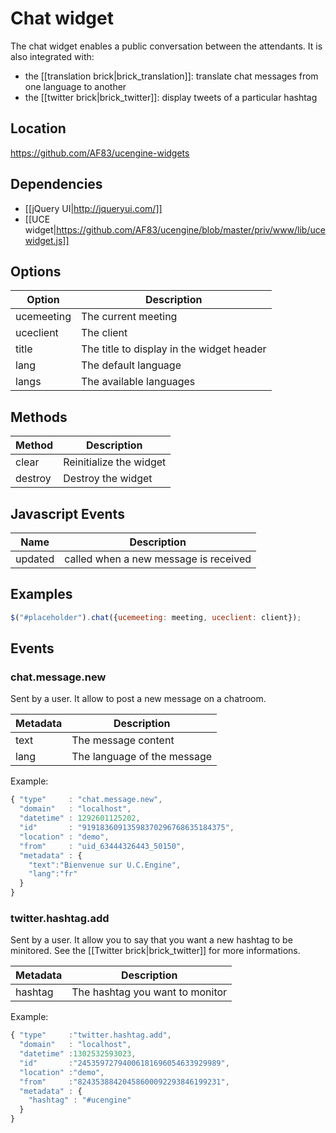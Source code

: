# Chat widget

The chat widget enables a public conversation between the attendants.
It is also integrated with:

* the [[translation brick|brick_translation]]: translate chat messages from one language to another
* the [[twitter brick|brick_twitter]]: display tweets of a particular hashtag

## Location

https://github.com/AF83/ucengine-widgets

## Dependencies

* [[jQuery UI|http://jqueryui.com/]]
* [[UCE widget|https://github.com/AF83/ucengine/blob/master/priv/www/lib/ucewidget.js]]

## Options

Option         | Description
---------------|---------------------------------------------------------------
ucemeeting     | The current meeting
uceclient      | The client
title          | The title to display in the widget header
lang           | The default language
langs          | The available languages

## Methods

Method         | Description
---------------|---------------------------------------------------------------
clear          | Reinitialize the widget
destroy        | Destroy the widget

## Javascript Events

Name         | Description
-------------|---------------------------------------------------------------
updated      | called when a new message is received

## Examples

```javascript
$("#placeholder").chat({ucemeeting: meeting, uceclient: client});
```

## Events
### chat.message.new

Sent by a user. It allow to post a new message on a chatroom.

Metadata       | Description
---------------|---------------------------------------------------------------
text           | The message content
lang           | The language of the message

Example:

```javascript
{ "type"     : "chat.message.new",
  "domain"   : "localhost",
  "datetime" : 1292601125202,
  "id"       : "91918360913598370296768635184375",
  "location" : "demo",
  "from"     : "uid_63444326443_50150",
  "metadata" : {
    "text":"Bienvenue sur U.C.Engine",
    "lang":"fr"
  }
}
```

### twitter.hashtag.add

Sent by a user. It allow you to say that you want a new hashtag to be minitored.
See the [[Twitter brick|brick_twitter]] for more informations.

Metadata       | Description
---------------|---------------------------------------------------------------
hashtag        | The hashtag you want to monitor

Example:

```javascript
{ "type"     :"twitter.hashtag.add",
  "domain"   : "localhost",
  "datetime" :1302532593023,
  "id"       :"24535972794006181696054633929989",
  "location" :"demo",
  "from"     :"82435388420458600092293846199231",
  "metadata" : {
    "hashtag" : "#ucengine"
  }
}
```
